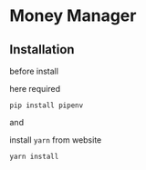 # Money Manager

## Installation

before install 

here required
```
pip install pipenv
```
and

install `yarn` from website


```
yarn install
```
